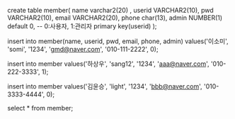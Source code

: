 create table member(
    name varchar2(20) ,
    userid VARCHAR2(10),
    pwd VARCHAR2(10),
    email VARCHAR2(20),
    phone char(13),
    admin NUMBER(1) default 0, -- 0:사용자, 1:관리자
    primary key(userid)
);

insert into member(name, userid, pwd, email, phone, admin) 
values('이소미', 'somi', '1234', 'gmd@naver.com', '010-111-2222', 0);

insert into member values('하상우', 'sang12', '1234', 'aaa@naver.com', '010-222-3333', 1);

insert into member values('김윤승', 'light', '1234', 'bbb@naver.com', '010-3333-4444', 0);

select * from member;